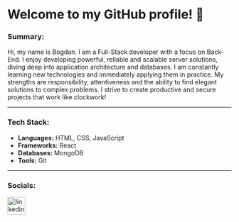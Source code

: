 # Welcome to my GitHub profile! 👋

### Summary:

Hi, my name is Bogdan. I am a Full-Stack developer with a focus on Back-End. I enjoy developing powerful, reliable and
scalable server solutions, diving deep into application architecture and databases. I am constantly learning new
technologies and immediately applying them in practice. My strengths are responsibility, attentiveness and the ability
to find elegant solutions to complex problems. I strive to create productive and secure projects that work like
clockwork!

---

### Tech Stack:

-   **Languages:** HTML, CSS, JavaScript
-   **Frameworks:** React
-   **Databases:** MongoDB
-   **Tools:** Git

---

### Socials:

<a href="https://www.linkedin.com" target="_blank">
<img src="https://upload.wikimedia.org/wikipedia/commons/thumb/c/ca/LinkedIn_logo_initials.png/480px-LinkedIn_logo_initials.png" width="40" alt="linkedin-logo" />
</a>
